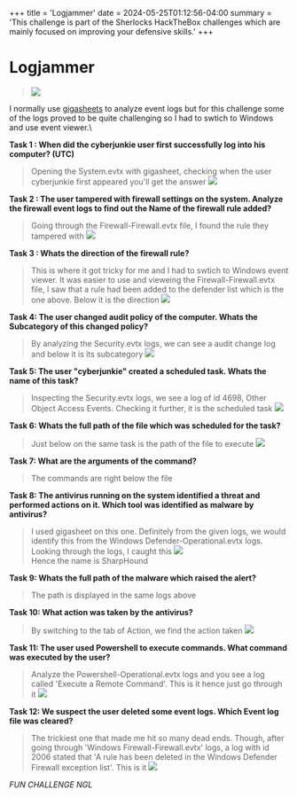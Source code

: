+++
title = 'Logjammer'
date = 2024-05-25T01:12:56-04:00
summary = 'This challenge is part of the Sherlocks HackTheBox challenges which are mainly focused on improving your defensive skills.'
+++

# Logjammer
> ![](/images/logjammer/logjammer.png)

I normally use [gigasheets](http://gigasheet.com/) to analyze event logs but for this challenge some of the logs proved to be quite challenging so I had to swtich to Windows and use event viewer.\

**Task 1 : When did the cyberjunkie user first successfully log into his computer? (UTC)**
> Opening the System.evtx with gigasheet, checking when the user cyberjunkie first appeared you'll get the answer
![](/images/logjammer/logjammerfirstlogin.png)

**Task 2 : The user tampered with firewall settings on the system. Analyze the firewall event logs to find out the Name of the firewall rule added?**
> Going through the Firewall-Firewall.evtx file, I found the rule they tampered with
![](/images/logjammer/logjammerfirewallrule.png)

**Task 3 : Whats the direction of the firewall rule?**
> This is where it got tricky for me and I had to swtich to Windows event viewer.  It was easier to use and vieweing the Firewall-Firewall.evtx file, I saw that a rule had been added to the defender list which is the one above. Below it is the direction
![](/images/logjammer/logjammerfirewallrule.PNG)

**Task 4: The user changed audit policy of the computer. Whats the Subcategory of this changed policy?**
> By analyzing the Security.evtx logs, we can see a audit change log and below it is its subcategory
![](/images/logjammer/logjammerauditploicychanged.PNG)

**Task 5: The user "cyberjunkie" created a scheduled task. Whats the name of this task?**
> Inspecting the Security.evtx logs, we see a log of id 4698, Other Object Access Events. Checking it further, it is the scheduled task
![](/images/logjammer/logjammerscheduledtaskname.PNG)

**Task 6: Whats the full path of the file which was scheduled for the task?**
> Just below on the same task is the path of the file to execute
![](/images/logjammer/logjammerscheduledtaskfile.PNG)

**Task 7: What are the arguments of the command?**
> The commands are right below the file

**Task 8: The antivirus running on the system identified a threat and performed actions on it. Which tool was identified as malware by antivirus?**
> I used gigasheet on this one. Definitely from the given logs, we would identify this from the Windows Defender-Operational.evtx logs. Looking through the logs, I caught this
![](/images/logjammer/logjammermalware.png)\
Hence the name is SharpHound

**Task 9: Whats the full path of the malware which raised the alert?**
> The path is displayed in the same logs above

**Task 10: What action was taken by the antivirus?**
> By switching to the tab of Action, we find the action taken
![](/images/logjammer/logjammermalwareaction.png)

**Task 11: The user used Powershell to execute commands. What command was executed by the user?**
> Analyze the Powershell-Operational.evtx logs and you see a log called 'Execute a Remote Command'. This is it hence just go through it
![](/images/logjammer/logjammerpowershellcommand)

**Task 12: We suspect the user deleted some event logs. Which Event log file was cleared?**
> The trickiest one that made me hit so many dead ends. Though, after going through 'Windows Firewall-Firewall.evtx' logs, a log with id 2006 stated that 'A rule has been deleted in the Windows Defender Firewall exception list'. This is it
![](/images/logjammer/logjammerruledeleted.PNG)

*FUN CHALLENGE NGL*